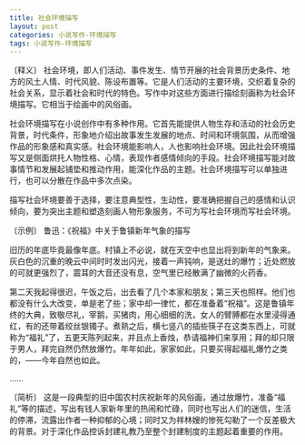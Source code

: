 ```yaml
---
title: 社会环境描写
layout: post
categories: 小说写作-环境描写
tags: 小说写作-环境描写
---
```


〔释义〕 社会环境，即人们活动、事件发生、情节开展的社会背景历史条件、地方的风土人情、时代风貌、陈设布置等。它是人们活动的主要环境，交织着复杂的社会关系，显示着社会和时代的特色。写作中对这些方面进行描绘刻画称为社会环境描写。它相当于绘画中的风俗画。

社会环境描写在小说创作中有多种作用。它首先能提供人物生存和活动的社会历史背景，时代条件，形象地介绍出故事发生发展的地点、时间和环境氛围，从而增强作品的形象感和真实感。社会环境能影响人，人也影响社会环境。因此社会环境描写又是侧面烘托人物性格、心情，表现作者感情倾向的手段。社会环境描写能对故事情节和发展起铺垫和推动作用，能深化作品的主题。社会环境描写可以单独进行，也可以分散在作品中多次点染。

描写社会环境要善于选择，要注意典型性，生动性，要准确把握自己的感情和认识倾向，要为突出主题和塑造刻画人物形象服务，不可为写社会环境而写社会环境。

〔示例〕 鲁迅：《祝福》中关于鲁镇新年气象的描写

旧历的年底毕竟最像年底。村镇上不必说，就在天空中也显出将到新年的气象来。灰白色的沉重的晚云中间时时发出闪光，接着一声钝响，是送灶的爆竹；近处燃放的可就更强烈了，震耳的大音还没有息，空气里已经散满了幽微的火药香。

第二天我起得很迟，午饭之后，出去看了几个本家和朋友；第三天也照样。他们也都没有什么大改变，单是老了些；家中却一律忙，都在准备着“祝福”。这是鲁镇年终的大典，致敬尽礼，宰鹅，买猪肉，用心细细的洗，女人的臂膊都在水里浸得通红，有的还带着绞丝银镯子。煮熟之后，横七竖八的插些筷子在这类东西上，可就称为“福礼”了，五更天陈列起来，并且点上香烛，恭请福神们来享用；拜的却只限于男人，拜完自然仍然放爆竹。年年如此，家家如此，只要买得起福礼爆竹之类的，——今年自然也如此。

……

〔简析〕 这是一段典型的旧中国农村庆祝新年的风俗画，通过放爆竹，准备“福礼”等的描述，写出有钱人家新年里的热闹和忙碌，同时也写出人们的迷信，生活的停滞，流露出作者一种抑郁的心境；同时又为祥林嫂的惨死勾勒了一个反差极大的背景。对于深化作品控诉封建礼教乃至整个封建制度的主题起着重要的作用。 